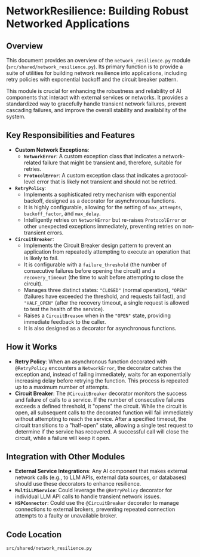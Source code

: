 # NetworkResilience: Building Robust Networked Applications

## Overview

This document provides an overview of the `network_resilience.py` module (`src/shared/network_resilience.py`). Its primary function is to provide a suite of utilities for building network resilience into applications, including retry policies with exponential backoff and the circuit breaker pattern.

This module is crucial for enhancing the robustness and reliability of AI components that interact with external services or networks. It provides a standardized way to gracefully handle transient network failures, prevent cascading failures, and improve the overall stability and availability of the system.

## Key Responsibilities and Features

*   **Custom Network Exceptions**:
    *   **`NetworkError`**: A custom exception class that indicates a network-related failure that might be transient and, therefore, suitable for retries.
    *   **`ProtocolError`**: A custom exception class that indicates a protocol-level error that is likely not transient and should not be retried.
*   **`RetryPolicy`**: 
    *   Implements a sophisticated retry mechanism with exponential backoff, designed as a decorator for asynchronous functions.
    *   It is highly configurable, allowing for the setting of `max_attempts`, `backoff_factor`, and `max_delay`.
    *   Intelligently retries on `NetworkError` but re-raises `ProtocolError` or other unexpected exceptions immediately, preventing retries on non-transient errors.
*   **`CircuitBreaker`**:
    *   Implements the Circuit Breaker design pattern to prevent an application from repeatedly attempting to execute an operation that is likely to fail.
    *   It is configurable with a `failure_threshold` (the number of consecutive failures before opening the circuit) and a `recovery_timeout` (the time to wait before attempting to close the circuit).
    *   Manages three distinct states: `"CLOSED"` (normal operation), `"OPEN"` (failures have exceeded the threshold, and requests fail fast), and `"HALF_OPEN"` (after the recovery timeout, a single request is allowed to test the health of the service).
    *   Raises a `CircuitBreason` when in the `"OPEN"` state, providing immediate feedback to the caller.
    *   It is also designed as a decorator for asynchronous functions.

## How it Works

*   **Retry Policy**: When an asynchronous function decorated with `@RetryPolicy` encounters a `NetworkError`, the decorator catches the exception and, instead of failing immediately, waits for an exponentially increasing delay before retrying the function. This process is repeated up to a maximum number of attempts.
*   **Circuit Breaker**: The `@CircuitBreaker` decorator monitors the success and failure of calls to a service. If the number of consecutive failures exceeds a defined threshold, it "opens" the circuit. While the circuit is open, all subsequent calls to the decorated function will fail immediately without attempting to reach the service. After a specified timeout, the circuit transitions to a "half-open" state, allowing a single test request to determine if the service has recovered. A successful call will close the circuit, while a failure will keep it open.

## Integration with Other Modules

*   **External Service Integrations**: Any AI component that makes external network calls (e.g., to LLM APIs, external data sources, or databases) should use these decorators to enhance resilience.
*   **`MultiLLMService`**: Could leverage the `@RetryPolicy` decorator for individual LLM API calls to handle transient network issues.
*   **`HSPConnector`**: Could use the `@CircuitBreaker` decorator to manage connections to external brokers, preventing repeated connection attempts to a faulty or unavailable broker.

## Code Location

`src/shared/network_resilience.py`